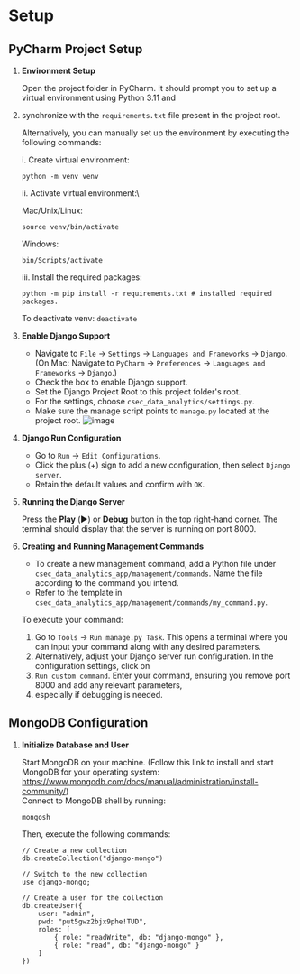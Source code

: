 # Setup

## PyCharm Project Setup

1. **Environment Setup**
   
   Open the project folder in PyCharm. It should prompt you to set up a virtual environment using Python 3.11 and 
2. synchronize with the `requirements.txt` file present in the project root.

   Alternatively, you can manually set up the environment by executing the following commands:

      i. Create virtual environment:
   ```commandline
   python -m venv venv
   ```
   ii. Activate virtual environment:\\
   
   Mac/Unix/Linux:
   
   ```
   source venv/bin/activate 
   ```
   Windows:
   
   ```
   bin/Scripts/activate
   ```
   iii. Install the required packages:
   ```
   python -m pip install -r requirements.txt # installed required packages.
   ```
   
   To deactivate venv: `deactivate`

2. **Enable Django Support**

   - Navigate to `File` -> `Settings` -> `Languages and Frameworks` -> `Django`. <br>
     (On Mac: Navigate to `PyCharm` -> `Preferences` -> `Languages and Frameworks` -> `Django`.)
   - Check the box to enable Django support.
   - Set the Django Project Root to this project folder's root.
   - For the settings, choose `csec_data_analytics/settings.py`.
   - Make sure the manage script points to `manage.py` located at the project root.
     ![image](https://github.com/Emmaka9/csec_data_analytics/assets/28539986/993b7874-d954-4f67-8faf-92979124bee9)


3. **Django Run Configuration**

   - Go to `Run` -> `Edit Configurations`.
   - Click the plus (+) sign to add a new configuration, then select `Django server`.
   - Retain the default values and confirm with `OK`.

4. **Running the Django Server**

   Press the **Play** (▶️) or **Debug** button in the top right-hand corner. The terminal should display that the 
   server is running on port 8000.

5. **Creating and Running Management Commands**

   - To create a new management command, add a Python file under `csec_data_analytics_app/management/commands`. Name the file according to the command you intend.
   - Refer to the template in `csec_data_analytics_app/management/commands/my_command.py`.
   
   To execute your command:
   1. Go to `Tools` -> `Run manage.py Task`. This opens a terminal where you can input your command along with any 
      desired parameters.
   2. Alternatively, adjust your Django server run configuration. In the configuration settings, click on 
   3. `Run custom command`. Enter your command, ensuring you remove port 8000 and add any relevant parameters, 
   4. especially if debugging is needed.

## MongoDB Configuration

1. **Initialize Database and User**

   Start MongoDB on your machine. (Follow this link to install and start MongoDB for your operating system: https://www.mongodb.com/docs/manual/administration/install-community/) <br>
   Connect to MongoDB shell by running:

   ```commandline
   mongosh
   ```

   Then, execute the following commands:

   ```commandline
   // Create a new collection
   db.createCollection("django-mongo")

   // Switch to the new collection
   use django-mongo;

   // Create a user for the collection
   db.createUser({
       user: "admin",
       pwd: "put5gwz2bjx9phe!TUD",
       roles: [
           { role: "readWrite", db: "django-mongo" },
           { role: "read", db: "django-mongo" }
       ]
   })
   ```
